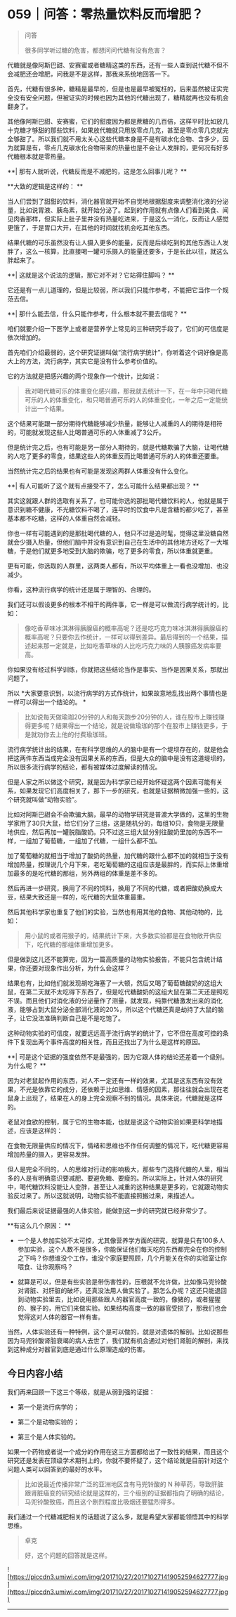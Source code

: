 # 059｜问答：零热量饮料反而增肥？

> 问答
> 
> 很多同学听过糖的危害，都想问问代糖有没有危害？

代糖就是像阿斯巴甜、安赛蜜或者糖精这类的东西，还有一些人查到说代糖不但不会减肥还会增肥，问我是不是这样，那我来系统地回答一下。

首先，代糖有很多种，糖精是最早的，但是也是最早被冤枉的，后来虽然被证实完全没有安全问题，但被证实的时候也因为其他的代糖出现了，糖精就再也没有机会翻身了。

其他像阿斯巴甜、安赛蜜，它们的甜度因为都是蔗糖的几百倍，这样平时比如放几十克糖才够甜的那些饮料，如果放代糖就只用放零点几克，甚至是零点零几克就完全够甜了。所以我们就不用太关心这些代糖本身是不是有碳水化合物、含多少，因为就算是有，零点几克碳水化合物带来的热量也是不会让人发胖的，更何况有好多代糖根本就是零热量。

 **| 那有人就听说，代糖反而是不减肥的，这是怎么回事儿呢？ **

 **大致的逻辑是这样的： **

当人们尝到了甜甜的饮料，消化器官就开始不自觉地根据甜度来调整消化液的分泌量，比如说胃液、胰岛素，就开始分泌了。起到的作用就有点像人们看到美食、闻见肉香那样，但实际上肚子里并没有热量吃进来，于是这么一消化，反而让人感觉更饿了，于是胃口大开，在其他的时间就找机会吃其他东西。

结果代糖的可乐虽然没有让人摄入更多的能量，反而是后续吃到的其他东西让人发胖了，这么一核算，比直接喝一罐可乐摄入的能量还要多，于是长此以往，就这么胖起来了。

 **| 这就是这个说法的逻辑，那它对不对？它站得住脚吗？ **

它还是有一点儿道理的，但是比较弱，所以我们只能作参考，不能把它当作一个规范去信。

 **| 那什么能去信，什么只能作参考，什么根本就不要去信呢？ **

咱们就要介绍一下医学上或者是营养学上常见的三种研究手段了，它们的可信度是依次增加的。

首先咱们介绍最弱的，这个研究证据叫做“流行病学统计”，你听着这个词好像是高大上的方法，流行病学，其实它是没有什么参考价值的。

它的方法就是把感兴趣的两个现象作一个统计，比如说：

> 我对喝代糖可乐的体重变化感兴趣，那我就去统计一下，在一年中只喝代糖可乐的人的体重变化，和只喝普通可乐的人的体重变化，一年之后一定能统计出一个结果。

这个结果可能跟一部分期待代糖能够减少热量，能够让人减重的人的期待是相符的，可能就发现这些人比喝普通可乐的人体重减了3公斤。

但是统计完之后，也有可能是另一部分人期待的，就是代糖欺骗了大脑，让喝代糖的人吃了更多的零食，结果这些人的体重反而比喝普通可乐的人的体重还要重。

当然统计完之后的结果也有可能是发现这两群人体重没有什么变化。

 **| 有人可能听了这个就有点接受不了，怎么可能什么结果都出现？ **

其实这就跟人群的选取有关系了，也可能你选的那批喝代糖饮料的人，他就是属于意识到糖不健康，不光糖饮料不喝了，连平时的饮食中凡是含糖的都少吃了，甚至基本都不吃糖，这样的人体重自然会减轻。

你也一样有可能遇到的是那批喝代糖的人，他只不过是追时髦，觉得这里没糖自然就会少摄入热量，但他们脑中并没有意识到自己在生活中的其他地方还吃了一大堆糖，于是他们就更多地受到大脑的欺骗，吃了更多的零食，所以体重就更重。

更有可能，你选取的人群里，这两类人都有，所以平均体重上一看也没增加、也没减少。

你看，这种流行病学的统计还是属于理智的、合理的。

我们还可以假设更多的根本不相干的两件事，它一样是可以做流行病学统计的，比如：

> 像吃香草味冰淇淋得胰腺癌的概率高呢？还是吃巧克力味冰淇淋得胰腺癌的概率高呢？只要你去作统计，一样可以得到差异。最后得到的一个结果，描述起来那一定就是，比如吃香草味的人比吃巧克力味的人胰腺癌发病率要高。

你如果没有经过科学训练，你就把这些结论当作是事实、当作是因果关系，那就出问题了。

所以 *大家要意识到，以流行病学的方式作统计，如果故意地乱找出两个事情也是一样可以得出一个结论的。 *

> 比如说每天做瑜珈20分钟的人和每天跑步20分钟的人，谁在股市上赚钱赚得更多呢？结果得出一个结论，就是说做瑜珈的那个在股市上赚钱更多，于是就劝你去上他的付费瑜珈班。

流行病学统计出的结果，在有科学思维的人的脑中是有一个堤坝存在的，就是他会把这两件东西当成完全没有因果关系的东西，但是大众的脑中是没有这道堤坝的，所以很多流行病学的结论，都有被媒体过度解读的情况。

但是人家之所以做这个研究，就是因为科学家已经开始怀疑这两个因素可能有关系，如果发现它们高度相关了，那下一步的研究，也就是证据稍微加强一些的，这个研究就叫做“动物实验”。

比如对阿斯巴甜会不会欺骗大脑，最早的动物学研究是普渡大学做的，这里的生物学家用了30只大鼠，给它们分了三组，这是随机分的，每组10只，食物是无限量地供应，然后再加一罐脱脂酸奶。只不过这三组大鼠分别往酸奶里加的东西不一样，一组加了葡萄糖，一组加了代糖，一组什么都不加。

加了葡萄糖的就相当于增加了酸奶的热量，加代糖的跟什么都不加的就相当于没有增加热量，按理说几个月下来，老吃葡萄糖的这组应该是最胖的，而实际上体重增加最多的是吃代糖的那组，另外两组的体重是差不多的。

然后再进一步研究，换用了不同的饲料，换用了不同的代糖，或者把酸奶换成大豆，结果大致还是一样的，吃代糖的大鼠体重最重。

然后其他科学家也重复了他们的实验，当然也有用其他的食物、其他动物的，比如：

> 用小鼠的或者用猴子的，结果统计下来，大多数实验都是在食物敞开供应下，吃代糖的那组体重增加更多。

但是做到这儿还不能算完，因为一篇高质量的动物实验报告，不能只包含统计结果，你还要对现象作出分析，为什么会这样？

结果也有，比如他们就发现胡吃海塞了一大顿，然后又喝了葡萄糖酸奶的这组大鼠，在第二天就不太吃得下东西了，但是吃代糖酸奶的这组大鼠在第二天还是照吃不误。而且他们对消化液的分泌量作了测量，就发现，纯靠代糖激发出来的消化液，能够占到大鼠分泌全部消化液的20%，所以这个代糖还真是劫持了大鼠的脑子，让它没法准确判断自己是不是吃饱了。

这种动物实验的可信度，就要远远高于流行病学的统计了，它不但在高度可控的条件下复现出两个事件高度的相关性，而且还找出了为什么是这样的原因。

 **| 可是这个证据的强度依然不是最强的，因为它跟人体的结论还差着一个级别。为什么呢？ **

因为对老鼠起作用的东西，对人不一定还有一样的效果，尤其是这东西有没有效果，不光是依靠它的成分，还依赖于比如思维、情感的因素，那往往就会出现在老鼠身上出现了，结果在人的身上完全观察不到的情况。具体来说，代糖就是这样的。

老鼠对食欲的控制，属于它的生物本能，也就是说这个动物实验如果更科学地描述，应该是这样的：

在食物无限量供应的情况下，情绪和思维也不作任何调整的情况下，吃代糖更容易增加热量的摄入，更容易发胖。

但人是完全不同的，人的思维对行动的影响极大，那些专门选择代糖的人里，相当多的人是有明确意识要减肥、要避免糖、要瘦的。所以实际上，针对人体的研究中，喝代糖饮料没能让人变胖，甚至让人减重的这种结果是更多的，它就跟动物实验反过来了。所以这就说明，动物实验不能直接照搬过来，来描述人。

我们最后来说证据最强的人体实验，能做到这一步的研究就已经非常少了。

 **有这么几个原因： **

* 一个是人参加实验不太可控，尤其像营养学方面的研究，就算是只有100多人参加实验，这个人数不是很多，你能保证他们每天吃的东西都完全在你的控制之下吗？你想谁没个工作，谁没个家庭要照顾，几个月能关在你的实验室让你喂食、让你观察吗？

* 就算是可以，但是有些实验是带伤害性的，压根就不允许做，比如像马兜铃酸对肾脏、对肝脏的破坏，还真没法用人做实验了。那怎么办呢？这还只能退回到动物实验里去，比如说用那些跟人的器官高度一致的，像猪的，或者猩猩的、猴子的，用它们来做实验。如果结构高度一致的器官受损了，那我们也会觉得这对人体的器官一样有害。

当然，人体实验还有一种特例，这个是可以做的，就是对遗体的解剖。比如说那些因为马兜铃酸肾脏衰竭的病人去世了，我们就有机会通过对他们肾脏的解剖，来找到这种成分对器官到底是通过什么原理造成的伤害。

## 今日内容小结

我们再来回顾一下这三个等级，就是从弱到强的证据：

* 第一个是流行病学的；

* 第二个是动物实验的；

* 第三个是人体实验的。

如果一个药物或者说一个成分的作用在这三方面都给出了一致性的结果，而且这个研究还是发表在顶级学术期刊上的，你就不要怀疑了，这个结论就是目前针对这个问题人类可以回答到的最好的水平。

> 比如说最近传播非常广泛的亚洲地区含有马兜铃酸的 N 种草药，导致肝脏跟肾脏癌变的研究结论就是这样的，三个级别的证据都指向了明确的结论，马兜铃酸致癌，而且这个剧烈程度比吸烟还要猛烈得多。

我们通过一个代糖减肥相关的话题说了这么多，就是希望大家都能领悟其中的科学思维。

> 卓克
> 
> 好，这个问题的回答就是这样。

![https://piccdn3.umiwi.com/img/201710/27/201710271419052594627777.jpg](https://piccdn3.umiwi.com/img/201710/27/201710271419052594627777.jpg)

---

